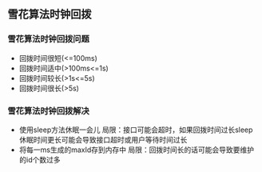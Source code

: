## 雪花算法时钟回拨

### 雪花算法时钟回拨问题

- 回拨时间很短(<=100ms)
- 回拨时间适中(>100ms<=1s)
- 回拨时间较长(>1s<=5s)
- 回拨时间很长(>5s)

### 雪花算法时钟回拨解决

- 使用sleep方法休眠一会儿 
  局限：接口可能会超时，如果回拨时间过长sleep休眠时间更长可能会导致接口超时或用户等待时间过长
- 将每一ms生成的maxId存到内存中
  局限：回拨时间长的话可能会导致要维护的id个数过多